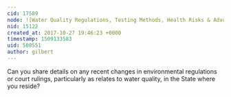 ```yaml
---
cid: 17589
node: ![Water Quality Regulations, Testing Methods, Health Risks & Advocacy](../notes/gilbert/10-27-2017/water-quality-regulations-testing-methods-health-risks-advocacy)
nid: 15122
created_at: 2017-10-27 19:46:23 +0000
timestamp: 1509133583
uid: 508551
author: gilbert
---
```


Can you share details on any recent changes in environmental regulations or court rulings, particularly as relates to water quality, in the State where you reside? 